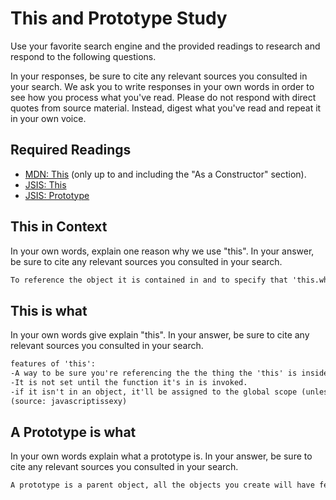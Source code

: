 # This and Prototype Study

Use your favorite search engine and the provided readings to research and
respond to the following questions.

In your responses, be sure to cite any relevant sources you consulted in your
search. We ask you to write responses in your own words in order to see how you
process what you've read. Please do not respond with direct quotes from source
material. Instead, digest what you've read and repeat it in your own voice.

## Required Readings

-   [MDN: This](https://developer.mozilla.org/en-US/docs/Web/JavaScript/Reference/Operators/this)
(only up to and including the "As a Constructor" section).
-   [JSIS: This](http://javascriptissexy.com/understand-javascripts-this-with-clarity-and-master-it/)
-   [JSIS: Prototype](http://javascriptissexy.com/javascript-prototype-in-plain-detailed-language/)

## This in Context

In your own words, explain one reason why we use "this". In your answer, be
sure to cite any relevant sources you consulted in your search.

```md
To reference the object it is contained in and to specify that 'this.whatever' is _only_ referring to the object it's contained in, instead of potentially referencing another global variable with the same name (source: javascriptissexy.com).
```

## This is what

In your own words give explain "this".  In your answer, be
sure to cite any relevant sources you consulted in your search.

```md
features of 'this':
-A way to be sure you're referencing the the thing the 'this' is inside. it contains the value of the object.
-It is not set until the function it's in is invoked.
-if it isn't in an object, it'll be assigned to the global scope (unless you're in 'use strict')
(source: javascriptissexy)
```

## A Prototype is what

In your own words explain what a prototype is.  In your answer, be
sure to cite any relevant sources you consulted in your search.

```md
A prototype is a parent object, all the objects you create will have features from the prototype. You can also assign new features to the prototype for objects to inherit. (javascriptissexy)
```
